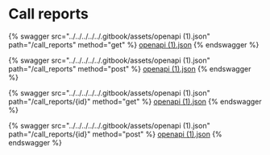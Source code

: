 # Call reports

{% swagger src="../../../../../.gitbook/assets/openapi (1).json" path="/call_reports" method="get" %}
[openapi (1).json](<../../../../../.gitbook/assets/openapi (1).json>)
{% endswagger %}

{% swagger src="../../../../../.gitbook/assets/openapi (1).json" path="/call_reports" method="post" %}
[openapi (1).json](<../../../../../.gitbook/assets/openapi (1).json>)
{% endswagger %}

{% swagger src="../../../../../.gitbook/assets/openapi (1).json" path="/call_reports/{id}" method="get" %}
[openapi (1).json](<../../../../../.gitbook/assets/openapi (1).json>)
{% endswagger %}

{% swagger src="../../../../../.gitbook/assets/openapi (1).json" path="/call_reports/{id}" method="post" %}
[openapi (1).json](<../../../../../.gitbook/assets/openapi (1).json>)
{% endswagger %}
